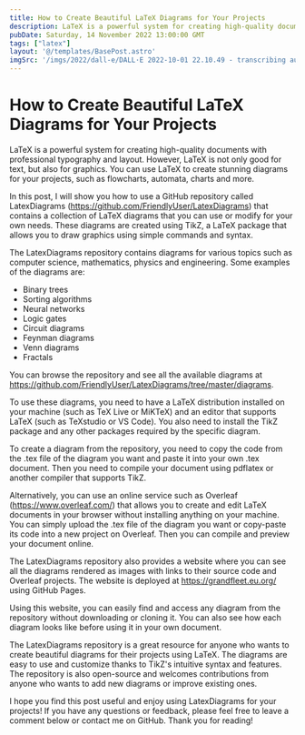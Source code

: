 ```yaml
---
title: How to Create Beautiful LaTeX Diagrams for Your Projects
description: LaTeX is a powerful system for creating high-quality documents with professional typography and layout. However, LaTeX is not only good for text, but also for graphics
pubDate: Saturday, 14 November 2022 13:00:00 GMT
tags: ["latex"]
layout: '@/templates/BasePost.astro'
imgSrc: '/imgs/2022/dall-e/DALL·E 2022-10-01 22.10.49 - transcribing audio to text.png'
---
```


# How to Create Beautiful LaTeX Diagrams for Your Projects

LaTeX is a powerful system for creating high-quality documents with professional typography and layout. However, LaTeX is not only good for text, but also for graphics. You can use LaTeX to create stunning diagrams for your projects, such as flowcharts, automata, charts and more.

In this post, I will show you how to use a GitHub repository called LatexDiagrams (https://github.com/FriendlyUser/LatexDiagrams) that contains a collection of LaTeX diagrams that you can use or modify for your own needs. These diagrams are created using TikZ, a LaTeX package that allows you to draw graphics using simple commands and syntax.

The LatexDiagrams repository contains diagrams for various topics such as computer science, mathematics, physics and engineering. Some examples of the diagrams are:

- Binary trees
- Sorting algorithms
- Neural networks
- Logic gates
- Circuit diagrams
- Feynman diagrams
- Venn diagrams
- Fractals

You can browse the repository and see all the available diagrams at https://github.com/FriendlyUser/LatexDiagrams/tree/master/diagrams.

To use these diagrams, you need to have a LaTeX distribution installed on your machine (such as TeX Live or MiKTeX) and an editor that supports LaTeX (such as TeXstudio or VS Code). You also need to install the TikZ package and any other packages required by the specific diagram.

To create a diagram from the repository, you need to copy the code from the .tex file of the diagram you want and paste it into your own .tex document. Then you need to compile your document using pdflatex or another compiler that supports TikZ.

Alternatively, you can use an online service such as Overleaf (https://www.overleaf.com/) that allows you to create and edit LaTeX documents in your browser without installing anything on your machine. You can simply upload the .tex file of the diagram you want or copy-paste its code into a new project on Overleaf. Then you can compile and preview your document online.

The LatexDiagrams repository also provides a website where you can see all the diagrams rendered as images with links to their source code and Overleaf projects. The website is deployed at https://grandfleet.eu.org/ using GitHub Pages.

Using this website, you can easily find and access any diagram from the repository without downloading or cloning it. You can also see how each diagram looks like before using it in your own document.

The LatexDiagrams repository is a great resource for anyone who wants to create beautiful diagrams for their projects using LaTeX. The diagrams are easy to use and customize thanks to TikZ's intuitive syntax and features. The repository is also open-source and welcomes contributions from anyone who wants to add new diagrams or improve existing ones.

I hope you find this post useful and enjoy using LatexDiagrams for your projects! If you have any questions or feedback, please feel free to leave a comment below or contact me on GitHub. Thank you for reading!

